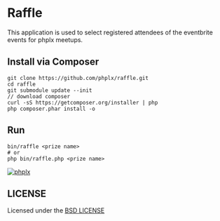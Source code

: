 # Raffle

This application is used to select registered attendees of the eventbrite events for phplx meetups.

## Install via Composer


```
git clone https://github.com/phplx/raffle.git
cd raffle
git submodule update --init
// download composer
curl -sS https://getcomposer.org/installer | php
php composer.phar install -o
```

## Run

```
bin/raffle <prize name>
# or
php bin/raffle.php <prize name>
```

[![phplx](https://secure.gravatar.com/avatar/c67d21c0c2ba2be3bfe2c550039fc5d3?s=100)](http://phplx.net)

## LICENSE

Licensed under the [BSD LICENSE](https://github.com/phplx/raffle/blob/master/LICENSE)
